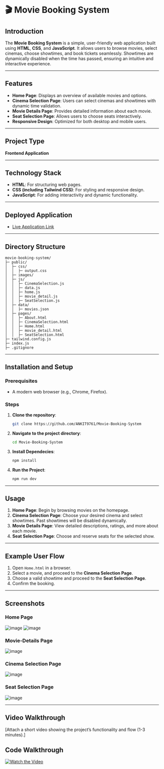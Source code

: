 
# 🎬 Movie Booking System  

## Introduction  
The **Movie Booking System** is a simple, user-friendly web application built using **HTML**, **CSS**, and **JavaScript**. It allows users to browse movies, select cinemas, choose showtimes, and book tickets seamlessly. Showtimes are dynamically disabled when the time has passed, ensuring an intuitive and interactive experience.  

---

## Features  
- **Home Page**: Displays an overview of available movies and options.  
- **Cinema Selection Page**: Users can select cinemas and showtimes with dynamic time validation.  
- **Movie Details Page**: Provides detailed information about each movie.  
- **Seat Selection Page**: Allows users to choose seats interactively.  
- **Responsive Design**: Optimized for both desktop and mobile users.  

---

## Project Type  
**Frontend Application**  

---

## Technology Stack  
- **HTML**: For structuring web pages.  
- **CSS (including Tailwind CSS)**: For styling and responsive design.  
- **JavaScript**: For adding interactivity and dynamic functionality.  

---

## Deployed Application  
- [Live Application Link](https://movie-booking-solar-sparks.netlify.app)  

---

## Directory Structure  
```
movie-booking-system/  
├─ public/  
│  ├─ css/  
│  │  ├─ output.css  
│  ├─ images/  
│  ├─ js/  
│  │  ├─ CinemaSelection.js  
│  │  ├─ data.js  
│  │  ├─ home.js  
│  │  ├─ movie_detail.js  
│  │  ├─ SeatSelection.js  
│  ├─ data/  
│  │  ├─ movies.json  
│  ├─ pages/  
│  │  ├─ About.html  
│  │  ├─ CinemaSelection.html  
│  │  ├─ Home.html  
│  │  ├─ movie_detail.html  
│  │  ├─ SeatSelection.html  
├─ tailwind.config.js  
├─ index.js  
├─ .gitignore  
```  

---

## Installation and Setup  

### Prerequisites  
- A modern web browser (e.g., Chrome, Firefox).  

### Steps  
1. **Clone the repository**:  
   ```bash  
   git clone https://github.com/ANKIT9761/Movie-Booking-System  
   ```  

2. **Navigate to the project directory**:  
   ```bash  
   cd Movie-Booking-System  
   ```  

3. **Install Dependecies**:  
   ```bash  
   npm install
   ```  

3. **Run the Project**:  
   ```bash  
   npm run dev
   ```  
---

## Usage  

1. **Home Page**: Begin by browsing movies on the homepage.  
2. **Cinema Selection Page**: Choose your desired cinema and select showtimes. Past showtimes will be disabled dynamically.  
3. **Movie Details Page**: View detailed descriptions, ratings, and more about each movie.  
4. **Seat Selection Page**: Choose and reserve seats for the selected show.  

---

## Example User Flow  
1. Open `Home.html` in a browser.  
2. Select a movie, and proceed to the **Cinema Selection Page**.  
3. Choose a valid showtime and proceed to the **Seat Selection Page**.  
4. Confirm the booking.  

---

## Screenshots  
### Home Page
![image](https://github.com/user-attachments/assets/23c02221-3fb6-4847-ae7b-394ebe942223)
![image](https://github.com/user-attachments/assets/8346fda6-2d33-4cfd-bdab-14327376217a)

### Movie-Details Page
![image](https://github.com/user-attachments/assets/345a798a-a510-4c20-8dd3-27df71658b09)

### Cinema Selection Page
![image](https://github.com/user-attachments/assets/c14c7779-32a9-4780-aaab-2d9f8327e9f6)

### Seat Selection Page
![image](https://github.com/user-attachments/assets/be062663-504e-463e-8507-90571b3fb101)


---

## Video Walkthrough  
[Attach a short video showing the project’s functionality and flow (1-3 minutes).] 

## Code Walkthrough  
[![Watch the Video](https://github.com/user-attachments/assets/4a6e3724-7472-40c5-814c-34a44d9688bb)
](https://drive.google.com/file/d/1nhw340OEbuH-v3aj8wr3KEA6Nxqo4oHZ/view?usp=sharing)

